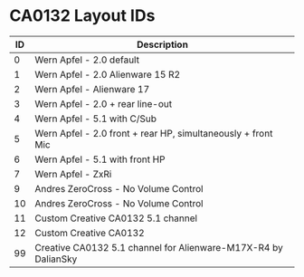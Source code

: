 # CA0132 Layout IDs

| ID | Description |
|---|---|
| 0 | Wern Apfel - 2.0 default |
| 1 | Wern Apfel - 2.0 Alienware 15 R2  |
| 2 | Wern Apfel - Alienware 17 |
| 3 | Wern Apfel - 2.0 + rear line-out |
| 4 | Wern Apfel - 5.1 with C/Sub |
| 5 | Wern Apfel - 2.0 front + rear HP, simultaneously + front Mic |
| 6 | Wern Apfel - 5.1 with front HP |
| 7 | Wern Apfel - ZxRi |
| 9 | Andres ZeroCross - No Volume Control |
| 10 | Andres ZeroCross - No Volume Control |
| 11 | Custom Creative CA0132 5.1 channel |
| 12 | Custom Creative CA0132 |
| 99 | Creative CA0132 5.1 channel for Alienware-M17X-R4 by DalianSky |

